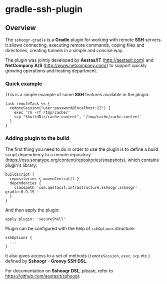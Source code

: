 # gradle-ssh-plugin

## Overview

The `sshoogr-gradle` is a **Gradle** plugin for working with remote **SSH** servers. It allows connecting, executing 
remote commands, coping files and directories, creating tunnels in a simple and concise way.

The plugin was jointly developed by **Aestas/IT** (http://aestasit.com) and **NetCompany A/S** (http://www.netcompany.com/) 
to support quickly growing operations and hosting department.

### Quick example

This is a simple example of some **SSH** features available in the plugin:

    task remoteTask << {
      remoteSession("user:password@localhost:22") {
        exec 'rm -rf /tmp/cache/'
        scp "$buildDir/cache.content", '/tmp/cache/cache.content'        
      }
    }

### Adding plugin to the build

The first thing you need to do in order to use the plugin is to define a build script dependency to a remote repository 
(https://oss.sonatype.org/content/repositories/snapshots), which contains plugin's library:

    buildscript {
      repositories { mavenCentral() }
      dependencies {
        classpath 'com.aestasit.infrastructure.sshoogr:sshoogr-gradle:0.9.15 '
      }
    }

And then apply the plugin:
    
    apply plugin: 'secureShell'

Plugin can be configured with the help of `sshOptions` structure:

    sshOptions {
      ...
    }

It also gives access to a set of methods (`remoteSession`, `exec`, `scp` etc.) defined by **Sshoogr** - **Groovy SSH DSL**. 

For documentation on **Sshoogr DSL**, please, refer to https://github.com/aestasit/sshoogr.
 

